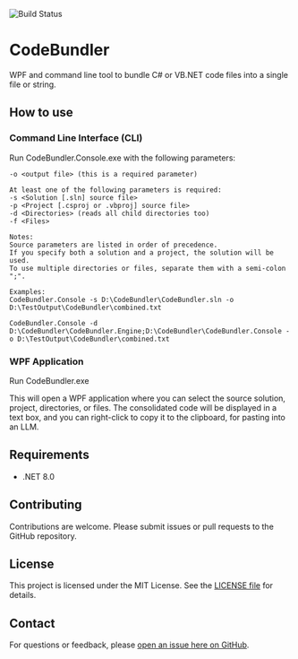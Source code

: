 ![Build Status](https://github.com/ScottLilly/CodeBundler/actions/workflows/ci.yml/badge.svg)

# CodeBundler
WPF and command line tool to bundle C# or VB.NET code files into a single file or string.

## How to use
### Command Line Interface (CLI)
Run CodeBundler.Console.exe with the following parameters:
```
-o <output file> (this is a required parameter)

At least one of the following parameters is required:
-s <Solution [.sln] source file>
-p <Project [.csproj or .vbproj] source file>
-d <Directories> (reads all child directories too)
-f <Files>

Notes:
Source parameters are listed in order of precedence.
If you specify both a solution and a project, the solution will be used.
To use multiple directories or files, separate them with a semi-colon ";".

Examples:
CodeBundler.Console -s D:\CodeBundler\CodeBundler.sln -o D:\TestOutput\CodeBundler\combined.txt

CodeBundler.Console -d D:\CodeBundler\CodeBundler.Engine;D:\CodeBundler\CodeBundler.Console -o D:\TestOutput\CodeBundler\combined.txt
```
### WPF Application
Run CodeBundler.exe

This will open a WPF application where you can select the source solution, project, directories, or files.
The consolidated code will be displayed in a text box, and you can right-click to copy it to the clipboard, for pasting into an LLM.

## Requirements
- .NET 8.0

## Contributing
Contributions are welcome. Please submit issues or pull requests to the GitHub repository.

## License
This project is licensed under the MIT License. See the [LICENSE file](https://github.com/ScottLilly/CodeBundler/blob/master/LICENSE.txt) for details.

## Contact
For questions or feedback, please [open an issue here on GitHub](https://github.com/ScottLilly/CodeBundler/issues).
